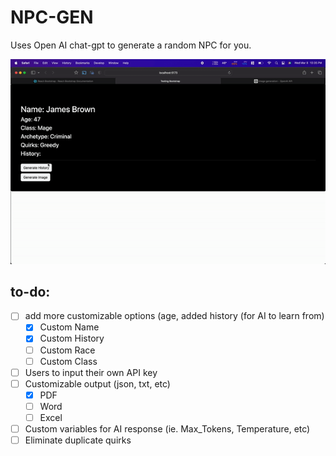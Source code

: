 # NPC-GEN
Uses Open AI chat-gpt to generate a random NPC for you.

![Sample](public/images/sample.gif)

## to-do:
- [ ] add more customizable options (age, added history (for AI to learn from)
  - [x] Custom Name
  - [x] Custom History
  - [ ] Custom Race
  - [ ] Custom Class
- [ ] Users to input their own API key
- [ ] Customizable output (json, txt, etc)
  - [x] PDF
  - [ ] Word
  - [ ] Excel
- [ ] Custom variables for AI response (ie. Max_Tokens, Temperature, etc)
- [ ] Eliminate duplicate quirks